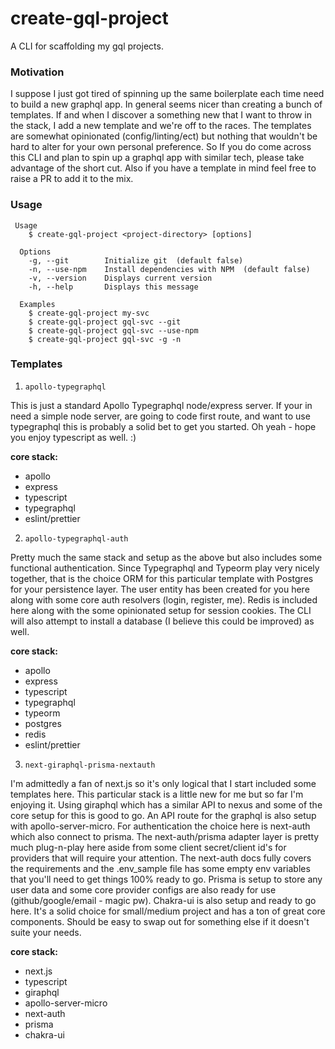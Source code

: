 # create-gql-project

A CLI for scaffolding my gql projects.

### Motivation

I suppose I just got tired of spinning up the same boilerplate each time need to build
a new graphql app. In general seems nicer than creating a bunch of templates. 
If and when I discover a something new that I want to throw in the stack, I add a new template
and we're off to the races. The templates are somewhat opinionated (config/linting/ect) but
nothing that wouldn't be hard to alter for your own personal preference. So If you do come across
this CLI and plan to spin up a graphql app with similar tech, please take advantage of the short cut. Also if you have a template in mind feel free
to raise a PR to add it to the mix.

### Usage

```shell
 Usage
    $ create-gql-project <project-directory> [options]

  Options
    -g, --git        Initialize git  (default false)
    -n, --use-npm    Install dependencies with NPM  (default false)
    -v, --version    Displays current version
    -h, --help       Displays this message

  Examples
    $ create-gql-project my-svc
    $ create-gql-project gql-svc --git
    $ create-gql-project gql-svc --use-npm
    $ create-gql-project gql-svc -g -n
```

### Templates

1. `apollo-typegraphql`

This is just a standard Apollo Typegraphql node/express server. If your in need a simple node server, 
are going to code first route, and want to use typegraphql this is probably a solid bet to get
you started. Oh yeah - hope you enjoy typescript as well. :)

**core stack:**
- apollo
- express
- typescript
- typegraphql
- eslint/prettier

2. `apollo-typegraphql-auth` 

Pretty much the same stack and setup as the above but also includes some functional authentication. Since Typegraphql and Typeorm play
very nicely together, that is the choice ORM for this particular template with Postgres for your persistence layer. The user entity
has been created for you here along with some core auth resolvers (login, register, me). Redis is included here along with the some
opinionated setup for session cookies. The CLI will also attempt to install a database (I believe this could be improved) as well.

**core stack:**
- apollo
- express
- typescript
- typegraphql
- typeorm
- postgres
- redis
- eslint/prettier

3. `next-giraphql-prisma-nextauth`

I'm admittedly a fan of next.js so it's only logical that I start included some templates here. This particular stack is a little new
for me but so far I'm enjoying it. Using giraphql which has a similar API to nexus and some of the core setup for this is good to go. An API route
for the graphql is also setup with apollo-server-micro. For authentication the choice here is next-auth which also connect to prisma. 
The next-auth/prisma adapter layer is pretty much plug-n-play here aside from some client secret/client id's for providers that will require
your attention. The next-auth docs fully covers the requirements and the .env_sample file has some empty env variables that you'll need to
get things 100% ready to go. Prisma is setup to store any user data and some core provider configs are also ready for use (github/google/email - magic pw).
Chakra-ui is also setup and ready to go here. It's a solid choice for small/medium project and has a ton of great core components. Should be easy to
swap out for something else if it doesn't suite your needs.

**core stack:**
- next.js
- typescript
- giraphql
- apollo-server-micro
- next-auth
- prisma
- chakra-ui
